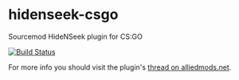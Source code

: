 hidenseek-csgo
==============

Sourcemod HideNSeek plugin for CS:GO

[![Build Status](https://travis-ci.org/ceLoFaN/hidenseek-csgo.svg)](https://travis-ci.org/ceLoFaN/hidenseek-csgo)

For more info you should visit the plugin's [thread on alliedmods.net](https://forums.alliedmods.net/showthread.php?t=239132).
